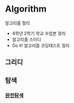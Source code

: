 # Algorithm
알고리즘 정리
- 4학년 2학기 학교 수업본 정리
- 알고리즘 스터디
- Do it! 알고리즘 코딩테스트 정리

## 그리디

## 탐색
### [완전탐색](탐색/%EC%99%84%EC%A0%84%ED%83%90%EC%83%89/Brute_Force.md)
